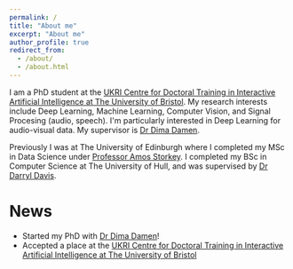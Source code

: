 ```yaml
---
permalink: /
title: "About me"
excerpt: "About me"
author_profile: true
redirect_from: 
  - /about/
  - /about.html
---
```


I am a PhD student at the [UKRI Centre for Doctoral Training in Interactive Artificial Intelligence at The University of Bristol](http://www.bristol.ac.uk/study/postgraduate/2020/doctoral/phd-interactive-artificial-intelligence/). My research interests include Deep Learning, Machine Learning, Computer Vision, and Signal Procesing (audio, speech). I'm particularly interested in Deep Learning for audio-visual data. My supervisor is [Dr Dima Damen](http://people.cs.bris.ac.uk/~damen/).

Previously I was at The University of Edinburgh where I completed my MSc in Data Science under [Professor Amos Storkey](https://homepages.inf.ed.ac.uk/amos/). I completed my BSc in Computer Science at The University of Hull, and was supervised by [Dr Darryl Davis](https://www.hull.ac.uk/staff-directory/darryl-davis).

# News

* Started my PhD with [Dr Dima Damen](http://people.cs.bris.ac.uk/~damen/)!
* Accepted a place at the [UKRI Centre for Doctoral Training in Interactive Artificial Intelligence at The University of Bristol](http://www.bristol.ac.uk/study/postgraduate/2020/doctoral/phd-interactive-artificial-intelligence/)

